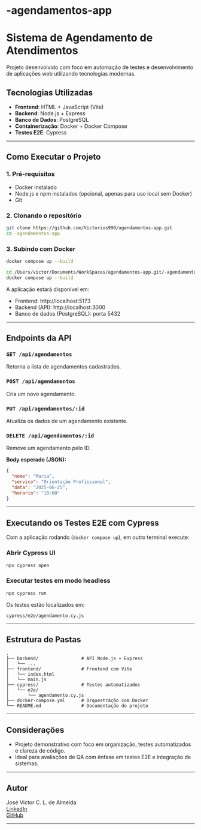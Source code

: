 # -agendamentos-app

# Sistema de Agendamento de Atendimentos

Projeto desenvolvido com foco em automação de testes e desenvolvimento de aplicações web utilizando tecnologias modernas.

## Tecnologias Utilizadas

- **Frontend**: HTML + JavaScript (Vite)
- **Backend**: Node.js + Express
- **Banco de Dados**: PostgreSQL
- **Containerização**: Docker + Docker Compose
- **Testes E2E**: Cypress

---

## Como Executar o Projeto

### 1. Pré-requisitos

- Docker instalado
- Node.js e npm instalados (opcional, apenas para uso local sem Docker)
- Git

### 2. Clonando o repositório

```bash
git clone https://github.com/Victorios990/agendamentos-app.git
cd -agendamentos-app
```

### 3. Subindo com Docker

```bash         >>>>>>>> Deve ser Ajustado
docker compose up --build

cd /Users/victor/Documents/WorkSpaces/agendamentos-app.git/-agendamentos-app
docker compose up --build


```

A aplicação estará disponível em:

- Frontend: http://localhost:5173  
- Backend (API): http://localhost:3000  
- Banco de dados (PostgreSQL): porta 5432

---

## Endpoints da API

### `GET /api/agendamentos`

Retorna a lista de agendamentos cadastrados.

### `POST /api/agendamentos`

Cria um novo agendamento.

### `PUT /api/agendamentos/:id`

Atualiza os dados de um agendamento existente.

### `DELETE /api/agendamentos/:id`

Remove um agendamento pelo ID.

**Body esperado (JSON):**

```json
{
  "nome": "Maria",
  "servico": "Orientação Profissional",
  "data": "2025-06-25",
  "horario": "10:00"
}
```

---

## Executando os Testes E2E com Cypress

Com a aplicação rodando (`docker compose up`), em outro terminal execute:

### Abrir Cypress UI

```bash
npx cypress open
```

### Executar testes em modo headless

```bash
npx cypress run
```

Os testes estão localizados em:

```
cypress/e2e/agendamento.cy.js
```

---

## Estrutura de Pastas

```
.
├── backend/                # API Node.js + Express
│   └── ...                
├── frontend/               # Frontend com Vite
│   └── index.html
│   └── main.js
├── cypress/                # Testes automatizados
│   └── e2e/
│       └── agendamento.cy.js
├── docker-compose.yml      # Orquestração com Docker
└── README.md               # Documentação do projeto
```
---

## Considerações

- Projeto demonstrativo com foco em organização, testes automatizados e clareza de código.
- Ideal para avaliações de QA com ênfase em testes E2E e integração de sistemas.

---

## Autor

José Victor C. L. de Almeida  
[LinkedIn](https://www.linkedin.com/in/victoralmeidaqa/)  
[GitHub](https://github.com/Victorios990/-fiesc-agendamentos-app#)

---
